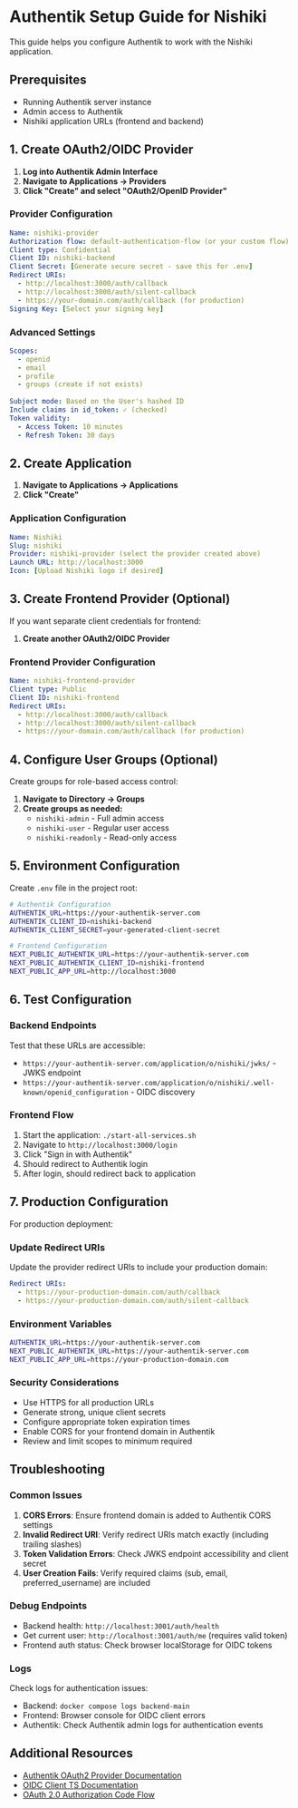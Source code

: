 # Authentik Setup Guide for Nishiki

This guide helps you configure Authentik to work with the Nishiki application.

## Prerequisites

- Running Authentik server instance
- Admin access to Authentik
- Nishiki application URLs (frontend and backend)

## 1. Create OAuth2/OIDC Provider

1. **Log into Authentik Admin Interface**
2. **Navigate to Applications → Providers**
3. **Click "Create" and select "OAuth2/OpenID Provider"**

### Provider Configuration

```yaml
Name: nishiki-provider
Authorization flow: default-authentication-flow (or your custom flow)
Client type: Confidential
Client ID: nishiki-backend
Client Secret: [Generate secure secret - save this for .env]
Redirect URIs: 
  - http://localhost:3000/auth/callback
  - http://localhost:3000/auth/silent-callback
  - https://your-domain.com/auth/callback (for production)
Signing Key: [Select your signing key]
```

### Advanced Settings

```yaml
Scopes: 
  - openid
  - email
  - profile
  - groups (create if not exists)
  
Subject mode: Based on the User's hashed ID
Include claims in id_token: ✓ (checked)
Token validity: 
  - Access Token: 10 minutes
  - Refresh Token: 30 days
```

## 2. Create Application

1. **Navigate to Applications → Applications**
2. **Click "Create"**

### Application Configuration

```yaml
Name: Nishiki
Slug: nishiki
Provider: nishiki-provider (select the provider created above)
Launch URL: http://localhost:3000
Icon: [Upload Nishiki logo if desired]
```

## 3. Create Frontend Provider (Optional)

If you want separate client credentials for frontend:

1. **Create another OAuth2/OIDC Provider**

### Frontend Provider Configuration

```yaml
Name: nishiki-frontend-provider
Client type: Public
Client ID: nishiki-frontend
Redirect URIs:
  - http://localhost:3000/auth/callback
  - http://localhost:3000/auth/silent-callback
  - https://your-domain.com/auth/callback (for production)
```

## 4. Configure User Groups (Optional)

Create groups for role-based access control:

1. **Navigate to Directory → Groups**
2. **Create groups as needed:**
   - `nishiki-admin` - Full admin access
   - `nishiki-user` - Regular user access
   - `nishiki-readonly` - Read-only access

## 5. Environment Configuration

Create `.env` file in the project root:

```bash
# Authentik Configuration
AUTHENTIK_URL=https://your-authentik-server.com
AUTHENTIK_CLIENT_ID=nishiki-backend
AUTHENTIK_CLIENT_SECRET=your-generated-client-secret

# Frontend Configuration
NEXT_PUBLIC_AUTHENTIK_URL=https://your-authentik-server.com
NEXT_PUBLIC_AUTHENTIK_CLIENT_ID=nishiki-frontend
NEXT_PUBLIC_APP_URL=http://localhost:3000
```

## 6. Test Configuration

### Backend Endpoints

Test that these URLs are accessible:

- `https://your-authentik-server.com/application/o/nishiki/jwks/` - JWKS endpoint
- `https://your-authentik-server.com/application/o/nishiki/.well-known/openid_configuration` - OIDC discovery

### Frontend Flow

1. Start the application: `./start-all-services.sh`
2. Navigate to `http://localhost:3000/login`
3. Click "Sign in with Authentik"
4. Should redirect to Authentik login
5. After login, should redirect back to application

## 7. Production Configuration

For production deployment:

### Update Redirect URIs

Update the provider redirect URIs to include your production domain:

```yaml
Redirect URIs:
  - https://your-production-domain.com/auth/callback
  - https://your-production-domain.com/auth/silent-callback
```

### Environment Variables

```bash
AUTHENTIK_URL=https://your-authentik-server.com
NEXT_PUBLIC_AUTHENTIK_URL=https://your-authentik-server.com
NEXT_PUBLIC_APP_URL=https://your-production-domain.com
```

### Security Considerations

- Use HTTPS for all production URLs
- Generate strong, unique client secrets
- Configure appropriate token expiration times
- Enable CORS for your frontend domain in Authentik
- Review and limit scopes to minimum required

## Troubleshooting

### Common Issues

1. **CORS Errors**: Ensure frontend domain is added to Authentik CORS settings
2. **Invalid Redirect URI**: Verify redirect URIs match exactly (including trailing slashes)
3. **Token Validation Errors**: Check JWKS endpoint accessibility and client secret
4. **User Creation Fails**: Verify required claims (sub, email, preferred_username) are included

### Debug Endpoints

- Backend health: `http://localhost:3001/auth/health`
- Get current user: `http://localhost:3001/auth/me` (requires valid token)
- Frontend auth status: Check browser localStorage for OIDC tokens

### Logs

Check logs for authentication issues:
- Backend: `docker compose logs backend-main`
- Frontend: Browser console for OIDC client errors
- Authentik: Check Authentik admin logs for authentication events

## Additional Resources

- [Authentik OAuth2 Provider Documentation](https://docs.goauthentik.io/docs/add-secure-apps/providers/oauth2)
- [OIDC Client TS Documentation](https://github.com/authts/oidc-client-ts)
- [OAuth 2.0 Authorization Code Flow](https://oauth.net/2/grant-types/authorization-code/)
